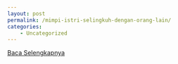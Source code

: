 ```yaml
---
layout: post
permalink: /mimpi-istri-selingkuh-dengan-orang-lain/
categories:
    - Uncategorized
---
```


[Baca Selengkapnya](/07)